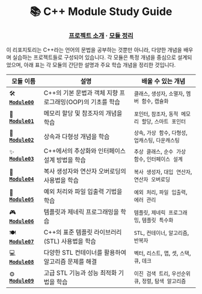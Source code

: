 <h1 align="center">
    📚 C++ Module Study Guide
</h1>

<h3 align="center">
	<a href="#-about-the-project">프로젝트 소개</a>
	<span> · </span>
	<a href="#%EF%B8%8F-usage">모듈 정리</a>
</h3>

이 리포지토리는 C++라는 언어의 문법을 공부하는 것뿐만 아니라, 다양한 개념을 배우며 실습하는 프로젝트들로 구성되어 있습니다. 각 모듈은 특정 개념을 중심으로 설계되었으며, 아래 표는 각 모듈의 간단한 설명과 주요 학습 개념을 정리한 것입니다.

| 모듈 이름 | 설명 | 배울 수 있는 개념 |
| --- | --- | --- |
| 🛠️ **[`Module00`](module00/)** | C++의 기본 문법과 객체 지향 프로그래밍(OOP)의 기초를 학습 | `클래스`, `생성자`, `소멸자`, `멤버 함수`, `캡슐화` |
| 📜 **[`Module01`](module01/)** | 메모리 할당 및 참조자의 개념을 학습 | `포인터`, `참조자`, `동적 메모리 할당`, `스마트 포인터` |
| 🔗 **[`Module02`](module02/)** | 상속과 다형성 개념을 학습 | `상속`, `가상 함수`, `다형성`, `업캐스팅`, `다운캐스팅` |
| ✨ **[`Module03`](module03/)** | C++에서의 추상화와 인터페이스 설계 방법을 학습 | `추상 클래스`, `순수 가상 함수`, `인터페이스 설계` |
| 🧮 **[`Module04`](module04/)** | 복사 생성자와 연산자 오버로딩의 사용법을 학습 | `복사 생성자`, `대입 연산자`, `연산자 오버로딩` |
| 🌿 **[`Module05`](module05/)** | 예외 처리와 파일 입출력 기법을 학습 | `예외 처리`, `파일 입출력`, `에러 관리` |
| 🎮 **[`Module06`](module06/)** | 템플릿과 제네릭 프로그래밍을 학습 | `템플릿`, `제네릭 프로그래밍`, `템플릿 특수화` |
| 🍽️ **[`Module07`](module07/)** | C++의 표준 템플릿 라이브러리(STL) 사용법을 학습 | `STL`, `컨테이너`, `알고리즘`, `반복자` |
| 💻 **[`Module08`](module08/)** | 다양한 STL 컨테이너를 활용하여 알고리즘 문제를 해결 | `벡터`, `리스트`, `맵`, `셋`, `스택`, `큐`, `데크` |
| ⚙️ **[`Module09`](module09/)** | 고급 STL 기능과 성능 최적화 기법을 학습 | `이진 검색 트리`, `우선순위 큐`, `정렬`, `탐색 알고리즘` |
